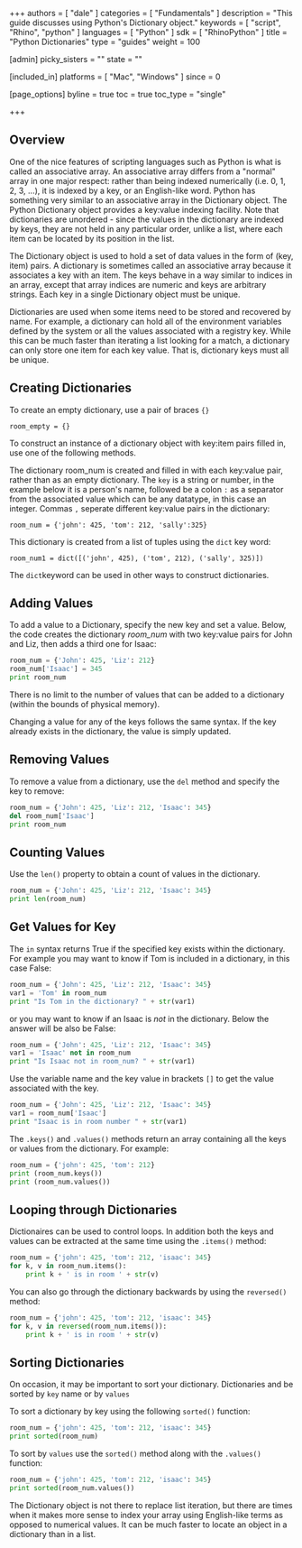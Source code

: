 +++
authors = [ "dale" ]
categories = [ "Fundamentals" ]
description = "This guide discusses using Python's Dictionary object."
keywords = [ "script", "Rhino", "python" ]
languages = [ "Python" ]
sdk = [ "RhinoPython" ]
title = "Python Dictionaries"
type = "guides"
weight = 100

[admin]
picky_sisters = ""
state = ""

[included_in]
platforms = [ "Mac", "Windows" ]
since = 0

[page_options]
byline = true
toc = true
toc_type = "single"

+++


## Overview

One of the nice features of scripting languages such as Python is what is called an associative array. An associative array differs from a "normal" array in one major respect: rather than being indexed numerically (i.e. 0, 1, 2, 3, ...), it is indexed by a key, or an English-like word. Python has something very similar to an associative array in the Dictionary object. The Python Dictionary object provides a key:value indexing facility. Note that dictionaries are unordered - since the values in the dictionary are indexed by keys, they are not held in any particular order, unlike a list, where each item can be located by its position in the list.

The Dictionary object is used to hold a set of data values in the form of (key, item) pairs.  A dictionary is sometimes called an associative array because it associates a key with an item.  The keys behave in a way similar to indices in an array, except that array indices are numeric and keys are arbitrary strings.  Each key in a single Dictionary object must be unique.

Dictionaries are used when some items need to be stored and recovered by name.  For example, a dictionary can hold all of the environment variables defined by the system or all the values associated with a registry key. While this can be much faster than iterating a list looking for a match, a dictionary can only store one item for each key value.  That is, dictionary keys must all be unique.

## Creating Dictionaries

To create an empty dictionary, use a pair of braces `{}`

`room_empty = {}`


To construct an instance of a dictionary object with key:item pairs filled in, use one of the following methods.

The dictionary room_num is created and filled in with each key:value pair, rather than as an empty dictionary. The `key` is a string or number, in the example below it is a person's name,  followed be a colon `:` as a separator from the associated value which can be any datatype, in this case an integer. Commas `,`  seperate different key:value pairs in the dictionary:

`room_num = {'john': 425, 'tom': 212, 'sally':325}`

This dictionary is created from a list of tuples using the `dict` key word:

`room_num1 = dict([('john', 425), ('tom', 212), ('sally', 325)])`

The `dict`keyword can be used in other ways to construct dictionaries.


## Adding Values

To add a value to a Dictionary, specify the new key and set a value. Below, the code creates the dictionary *room_num* with two key:value pairs for John and Liz, then adds a third one for Isaac:

```python
room_num = {'John': 425, 'Liz': 212}
room_num['Isaac'] = 345
print room_num
```
There is no limit to the number of values that can be added to a dictionary (within the bounds of physical memory).

Changing a value for any of the keys follows the same syntax.  If the key already exists in the dictionary, the value is simply updated.

## Removing Values

To remove a value from a dictionary, use the `del` method and specify the key to remove:

```python
room_num = {'John': 425, 'Liz': 212, 'Isaac': 345}
del room_num['Isaac']
print room_num
```

## Counting Values

Use the `len()` property to obtain a count of values in the dictionary.

```python
room_num = {'John': 425, 'Liz': 212, 'Isaac': 345}
print len(room_num)
```

## Get Values for Key

The `in` syntax returns True if the specified key exists within the dictionary.  For example you may want to know if Tom is included in a dictionary, in this case False:

```python
room_num = {'John': 425, 'Liz': 212, 'Isaac': 345}
var1 = 'Tom' in room_num
print "Is Tom in the dictionary? " + str(var1)
```
or you may want to know if an Isaac is *not* in the dictionary. Below the answer will be also be False:

```python
room_num = {'John': 425, 'Liz': 212, 'Isaac': 345}
var1 = 'Isaac' not in room_num
print "Is Isaac not in room_num? " + str(var1)
```

Use the variable name and the key value in brackets `[]` to get the value associated with the key.

```python
room_num = {'John': 425, 'Liz': 212, 'Isaac': 345}
var1 = room_num['Isaac']
print "Isaac is in room number " + str(var1)
```

The `.keys()` and `.values()` methods return an array containing all the keys or values from the dictionary. For example:

```python
room_num = {'john': 425, 'tom': 212}
print (room_num.keys())
print (room_num.values())
```

## Looping through Dictionaries

Dictionaires can be used to control loops.  In addition both the keys and values can be extracted at the same time using the `.items()` method:

```python
room_num = {'john': 425, 'tom': 212, 'isaac': 345}
for k, v in room_num.items():
    print k + ' is in room ' + str(v)
```

You can also go through the dictionary backwards by using the `reversed()` method:

```python
room_num = {'john': 425, 'tom': 212, 'isaac': 345}
for k, v in reversed(room_num.items()):
    print k + ' is in room ' + str(v)
```

## Sorting Dictionaries

On occasion, it may be important to sort your dictionary. Dictionaries and be sorted by `key` name or by `values`

To sort a dictionary by key using the following `sorted()` function:

```python
room_num = {'john': 425, 'tom': 212, 'isaac': 345}
print sorted(room_num)
```

To sort by `values` use the `sorted()` method along with the `.values()` function:

```python
room_num = {'john': 425, 'tom': 212, 'isaac': 345}
print sorted(room_num.values())
```

The Dictionary object is not there to replace list iteration, but there are times when it makes more sense to index your array using English-like terms as opposed to numerical values. It can be much faster to locate an object in a dictionary than in a list.
